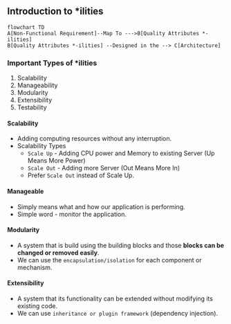 ## Introduction to *ilities


```mermaid
flowchart TD
A[Non-Functional Requirement]--Map To --->B[Quality Attributes *-ilities]
B[Quality Attributes *-ilities] --Designed in the --> C[Architecture]
```

### Important Types of *ilities
1. Scalability
2. Manageability
3. Modularity
4. Extensibility
5. Testability

#### Scalability
- Adding computing resources without any interruption.
- Scalability Types
  - `Scale Up` - Adding CPU power and Memory to existing Server (Up Means More Power)
  - `Scale Out` - Adding more Server (Out Means More In)
  - Prefer `Scale Out` instead of Scale Up.

#### Manageable
- Simply means what and how our application is performing.
- Simple word - monitor the application.

#### Modularity
- A system that is build using the building blocks and those **blocks can be changed or removed easily**.
- We can use the `encapsulation/isolation` for each component or mechanism.

#### Extensibility
- A system that its functionality can be extended without modifying its existing code.
- We can use `inheritance or plugin framework` (dependency injection).
